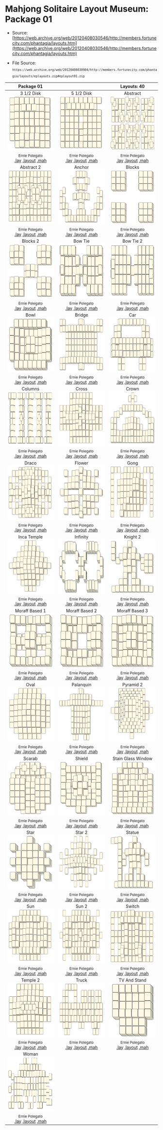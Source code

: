 # Mahjong Solitaire Layout Museum: Package 01
* Source: [https://web.archive.org/web/20120408030546/http://members.fortunecity.com/phantagia/layouts.htm](https://web.archive.org/web/20120408030546/http://members.fortunecity.com/phantagia/layouts.htm)

* File Source:  
<sub>```https://web.archive.org/web/20120408030904/http://members.fortunecity.com/phantagia/layouts/eplayouts.zip#eplayout01.zip```</sub>


|Package 01||Layouts: 40|
|:--:|:--:|:--:|
|3 1/2 Disk<br><img src="./3_1_2_disk_2.svg" height="180" width="175"><br> <sub>Ernie Polegato</sub> <br>[.lay](./3_1_2_disk_2.lay)  [.layout](./3_1_2_disk_2.layout)  [.mah](./3_1_2_disk_2.mah) |5 1/2 Disk<br><img src="./5_1_2_disk_2.svg" height="180" width="175"><br> <sub>Ernie Polegato</sub> <br>[.lay](./5_1_2_disk_2.lay)  [.layout](./5_1_2_disk_2.layout)  [.mah](./5_1_2_disk_2.mah) |Abstract<br><img src="./abstract_3.svg" height="180" width="175"><br> <sub>Ernie Polegato</sub> <br>[.lay](./abstract_3.lay)  [.layout](./abstract_3.layout)  [.mah](./abstract_3.mah) |
|Abstract 2<br><img src="./abstract_2_2.svg" height="180" width="175"><br> <sub>Ernie Polegato</sub> <br>[.lay](./abstract_2_2.lay)  [.layout](./abstract_2_2.layout)  [.mah](./abstract_2_2.mah) |Anchor<br><img src="./anchor_2.svg" height="180" width="175"><br> <sub>Ernie Polegato</sub> <br>[.lay](./anchor_2.lay)  [.layout](./anchor_2.layout)  [.mah](./anchor_2.mah) |Blocks<br><img src="./blocks_3.svg" height="180" width="175"><br> <sub>Ernie Polegato</sub> <br>[.lay](./blocks_3.lay)  [.layout](./blocks_3.layout)  [.mah](./blocks_3.mah) |
|Blocks 2<br><img src="./blocks_2_2.svg" height="180" width="175"><br> <sub>Ernie Polegato</sub> <br>[.lay](./blocks_2_2.lay)  [.layout](./blocks_2_2.layout)  [.mah](./blocks_2_2.mah) |Bow Tie<br><img src="./bow_tie_3.svg" height="180" width="175"><br> <sub>Ernie Polegato</sub> <br>[.lay](./bow_tie_3.lay)  [.layout](./bow_tie_3.layout)  [.mah](./bow_tie_3.mah) |Bow Tie 2<br><img src="./bow_tie_2_2.svg" height="180" width="175"><br> <sub>Ernie Polegato</sub> <br>[.lay](./bow_tie_2_2.lay)  [.layout](./bow_tie_2_2.layout)  [.mah](./bow_tie_2_2.mah) |
|Bowl<br><img src="./bowl_2.svg" height="180" width="175"><br> <sub>Ernie Polegato</sub> <br>[.lay](./bowl_2.lay)  [.layout](./bowl_2.layout)  [.mah](./bowl_2.mah) |Bridge<br><img src="./bridge_4.svg" height="180" width="175"><br> <sub>Ernie Polegato</sub> <br>[.lay](./bridge_4.lay)  [.layout](./bridge_4.layout)  [.mah](./bridge_4.mah) |Car<br><img src="./car_2.svg" height="180" width="175"><br> <sub>Ernie Polegato</sub> <br>[.lay](./car_2.lay)  [.layout](./car_2.layout)  [.mah](./car_2.mah) |
|Columns<br><img src="./columns_4.svg" height="180" width="175"><br> <sub>Ernie Polegato</sub> <br>[.lay](./columns_4.lay)  [.layout](./columns_4.layout)  [.mah](./columns_4.mah) |Cross<br><img src="./cross_9.svg" height="180" width="175"><br> <sub>Ernie Polegato</sub> <br>[.lay](./cross_9.lay)  [.layout](./cross_9.layout)  [.mah](./cross_9.mah) |Crown<br><img src="./crown_4.svg" height="180" width="175"><br> <sub>Ernie Polegato</sub> <br>[.lay](./crown_4.lay)  [.layout](./crown_4.layout)  [.mah](./crown_4.mah) |
|Draco<br><img src="./draco_2.svg" height="180" width="175"><br> <sub>Ernie Polegato</sub> <br>[.lay](./draco_2.lay)  [.layout](./draco_2.layout)  [.mah](./draco_2.mah) |Flower<br><img src="./flower_2.svg" height="180" width="175"><br> <sub>Ernie Polegato</sub> <br>[.lay](./flower_2.lay)  [.layout](./flower_2.layout)  [.mah](./flower_2.mah) |Gong<br><img src="./gong_2.svg" height="180" width="175"><br> <sub>Ernie Polegato</sub> <br>[.lay](./gong_2.lay)  [.layout](./gong_2.layout)  [.mah](./gong_2.mah) |
|Inca Temple<br><img src="./inca_temple_2.svg" height="180" width="175"><br> <sub>Ernie Polegato</sub> <br>[.lay](./inca_temple_2.lay)  [.layout](./inca_temple_2.layout)  [.mah](./inca_temple_2.mah) |Infinity<br><img src="./infinity_2.svg" height="180" width="175"><br> <sub>Ernie Polegato</sub> <br>[.lay](./infinity_2.lay)  [.layout](./infinity_2.layout)  [.mah](./infinity_2.mah) |Knight 2<br><img src="./knight_2_2.svg" height="180" width="175"><br> <sub>Ernie Polegato</sub> <br>[.lay](./knight_2_2.lay)  [.layout](./knight_2_2.layout)  [.mah](./knight_2_2.mah) |
|Moraff Based 1<br><img src="./moraff_based_1_2.svg" height="180" width="175"><br> <sub>Ernie Polegato</sub> <br>[.lay](./moraff_based_1_2.lay)  [.layout](./moraff_based_1_2.layout)  [.mah](./moraff_based_1_2.mah) |Moraff Based 2<br><img src="./moraff_based_2_2.svg" height="180" width="175"><br> <sub>Ernie Polegato</sub> <br>[.lay](./moraff_based_2_2.lay)  [.layout](./moraff_based_2_2.layout)  [.mah](./moraff_based_2_2.mah) |Moraff Based 3<br><img src="./moraff_based_3_2.svg" height="180" width="175"><br> <sub>Ernie Polegato</sub> <br>[.lay](./moraff_based_3_2.lay)  [.layout](./moraff_based_3_2.layout)  [.mah](./moraff_based_3_2.mah) |
|Oval<br><img src="./oval_2.svg" height="180" width="175"><br> <sub>Ernie Polegato</sub> <br>[.lay](./oval_2.lay)  [.layout](./oval_2.layout)  [.mah](./oval_2.mah) |Palanquin<br><img src="./palanquin_2.svg" height="180" width="175"><br> <sub>Ernie Polegato</sub> <br>[.lay](./palanquin_2.lay)  [.layout](./palanquin_2.layout)  [.mah](./palanquin_2.mah) |Pyramid 2<br><img src="./pyramid_2_5.svg" height="180" width="175"><br> <sub>Ernie Polegato</sub> <br>[.lay](./pyramid_2_5.lay)  [.layout](./pyramid_2_5.layout)  [.mah](./pyramid_2_5.mah) |
|Scarab<br><img src="./scarab_2.svg" height="180" width="175"><br> <sub>Ernie Polegato</sub> <br>[.lay](./scarab_2.lay)  [.layout](./scarab_2.layout)  [.mah](./scarab_2.mah) |Shield<br><img src="./shield_4.svg" height="180" width="175"><br> <sub>Ernie Polegato</sub> <br>[.lay](./shield_4.lay)  [.layout](./shield_4.layout)  [.mah](./shield_4.mah) |Stain Glass Window<br><img src="./stain_glass_window_2.svg" height="180" width="175"><br> <sub>Ernie Polegato</sub> <br>[.lay](./stain_glass_window_2.lay)  [.layout](./stain_glass_window_2.layout)  [.mah](./stain_glass_window_2.mah) |
|Star<br><img src="./star_4.svg" height="180" width="175"><br> <sub>Ernie Polegato</sub> <br>[.lay](./star_4.lay)  [.layout](./star_4.layout)  [.mah](./star_4.mah) |Star 2<br><img src="./star_2_3.svg" height="180" width="175"><br> <sub>Ernie Polegato</sub> <br>[.lay](./star_2_3.lay)  [.layout](./star_2_3.layout)  [.mah](./star_2_3.mah) |Statue<br><img src="./statue_2.svg" height="180" width="175"><br> <sub>Ernie Polegato</sub> <br>[.lay](./statue_2.lay)  [.layout](./statue_2.layout)  [.mah](./statue_2.mah) |
|Sun<br><img src="./sun_4.svg" height="180" width="175"><br> <sub>Ernie Polegato</sub> <br>[.lay](./sun_4.lay)  [.layout](./sun_4.layout)  [.mah](./sun_4.mah) |Sun 2<br><img src="./sun_2_2.svg" height="180" width="175"><br> <sub>Ernie Polegato</sub> <br>[.lay](./sun_2_2.lay)  [.layout](./sun_2_2.layout)  [.mah](./sun_2_2.mah) |Switch<br><img src="./switch_2.svg" height="180" width="175"><br> <sub>Ernie Polegato</sub> <br>[.lay](./switch_2.lay)  [.layout](./switch_2.layout)  [.mah](./switch_2.mah) |
|Temple 2<br><img src="./temple_2_5.svg" height="180" width="175"><br> <sub>Ernie Polegato</sub> <br>[.lay](./temple_2_5.lay)  [.layout](./temple_2_5.layout)  [.mah](./temple_2_5.mah) |Truck<br><img src="./truck_2.svg" height="180" width="175"><br> <sub>Ernie Polegato</sub> <br>[.lay](./truck_2.lay)  [.layout](./truck_2.layout)  [.mah](./truck_2.mah) |TV And Stand<br><img src="./tv_and_stand_2.svg" height="180" width="175"><br> <sub>Ernie Polegato</sub> <br>[.lay](./tv_and_stand_2.lay)  [.layout](./tv_and_stand_2.layout)  [.mah](./tv_and_stand_2.mah) |
|Woman<br><img src="./woman_2.svg" height="180" width="175"><br> <sub>Ernie Polegato</sub> <br>[.lay](./woman_2.lay)  [.layout](./woman_2.layout)  [.mah](./woman_2.mah) |||